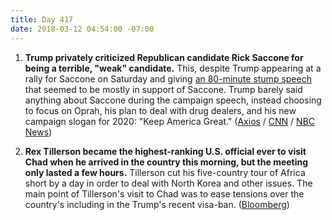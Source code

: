 ```yaml
---
title: Day 417
date: 2018-03-12 04:54:00 -07:00
---
```


1. **Trump privately criticized Republican candidate Rick Saccone for being a terrible, "weak" candidate.** This, despite Trump appearing at a rally for Saccone on Saturday and giving [an 80-minute stump speech](https://youtu.be/aZ2ab7RtuDU) that seemed to be mostly in support of Saccone. Trump barely said anything about Saccone during the campaign speech, instead choosing to focus on Oprah, his plan to deal with drug dealers, and his new campaign slogan for 2020: "Keep America Great." ([Axios](https://www.axios.com/scoop-trump-privately-trashes-rick-saccone-1520806446-c7033bad-f7a4-4d92-80a7-40113967a0e2.html) / [CNN](https://www.cnn.com/2018/03/10/politics/trump-pennsylvania-speech-rick-saccone/index.html) / [NBC News](https://youtu.be/aZ2ab7RtuDU))

2. **Rex Tillerson became the highest-ranking U.S. official ever to visit Chad when he arrived in the country this morning, but the meeting only lasted a few hours.** Tillerson cut his five-country tour of Africa short by a day in order to deal with North Korea and other issues. The main point of Tillerson's visit to Chad was to ease tensions over the country's including in the Trump's recent visa-ban. ([Bloomberg](https://www.bloomberg.com/news/articles/2018-03-12/tillerson-to-cut-short-africa-trip-by-about-a-day))
